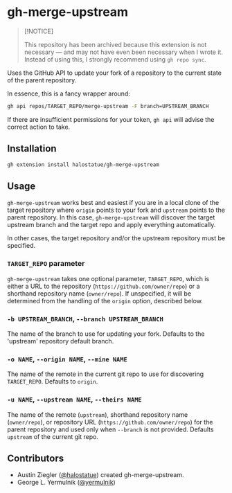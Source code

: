 # gh-merge-upstream

> [!NOTICE]
>
> This repository has been archived because this extension is not necessary —
> and may not have even been necessary when I wrote it. Instead of using this,
> I strongly recommend using `gh repo sync`. 

Uses the GitHub API to update your fork of a repository to the current state of
the parent repository.

In essence, this is a fancy wrapper around:

```sh
gh api repos/TARGET_REPO/merge-upstream -F branch=UPSTREAM_BRANCH
```

If there are insufficient permissions for your token, `gh api` will advise the
correct action to take.

## Installation

```sh
gh extension install halostatue/gh-merge-upstream
```

## Usage

`gh-merge-upstream` works best and easiest if you are in a local clone of the
target repository where `origin` points to your fork and `upstream` points to
the parent repository. In this case, `gh-merge-upstream` will discover the
target upstream branch and the target repo and apply everything automatically.

In other cases, the target repository and/or the upstream repository must be
specified.

### `TARGET_REPO` parameter

`gh-merge-upstream` takes one optional parameter, `TARGET_REPO`, which is either
a URL to the repository (`https://github.com/owner/repo`) or a shorthand
repository name (`owner/repo`). If unspecified, it will be determined from the
handling of the `origin` option, described below.

### `-b UPSTREAM_BRANCH`, `--branch UPSTREAM_BRANCH`

The name of the branch to use for updating your fork. Defaults to the 'upstream'
repository default branch.

### `-o NAME`, `--origin NAME`, `--mine NAME`

The name of the remote in the current git repo to use for discovering
`TARGET_REPO`. Defaults to `origin`.

### `-u NAME`, `--upstream NAME`, `--theirs NAME`

The name of the remote (`upstream`), shorthand repository name (`owner/repo`),
or repository URL (`https://github.com/owner/repo`) for the parent repository
and used only when `--branch` is not provided. Defaults `upstream` of the
current git repo.

## Contributors

- Austin Ziegler ([@halostatue](https://github.com/halostatue)) created gh-merge-upstream.
- George L. Yermulnik ([@yermulnik](https://github.com/yermulnik))
